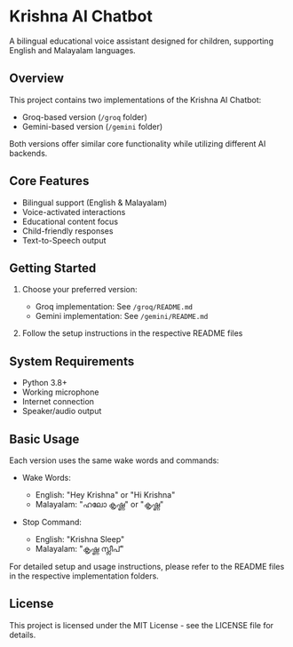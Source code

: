 # Krishna AI Chatbot

A bilingual educational voice assistant designed for children, supporting English and Malayalam languages.

## Overview

This project contains two implementations of the Krishna AI Chatbot:
- Groq-based version (`/groq` folder)
- Gemini-based version (`/gemini` folder)

Both versions offer similar core functionality while utilizing different AI backends.

## Core Features

- Bilingual support (English & Malayalam)
- Voice-activated interactions
- Educational content focus
- Child-friendly responses
- Text-to-Speech output

## Getting Started

1. Choose your preferred version:
   - Groq implementation: See `/groq/README.md`
   - Gemini implementation: See `/gemini/README.md`

2. Follow the setup instructions in the respective README files

## System Requirements

- Python 3.8+
- Working microphone
- Internet connection
- Speaker/audio output

## Basic Usage

Each version uses the same wake words and commands:

- Wake Words:
  - English: "Hey Krishna" or "Hi Krishna"
  - Malayalam: "ഹലോ കൃഷ്ണ" or "കൃഷ്ണ"

- Stop Command:
  - English: "Krishna Sleep"
  - Malayalam: "കൃഷ്ണ സ്ലീപ്"

For detailed setup and usage instructions, please refer to the README files in the respective implementation folders.

## License

This project is licensed under the MIT License - see the LICENSE file for details.